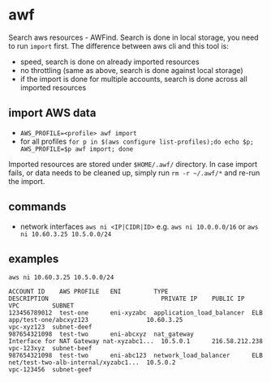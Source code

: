 # awf

Search aws resources - AWFind. Search is done in local storage, you need to run `import` first. The difference between
aws cli and this tool is:
- speed, search is done on already imported resources
- no throttling (same as above, search is done against local storage)
- if the import is done for multiple accounts, search is done across all imported resources

## import AWS data

- `AWS_PROFILE=<profile> awf import`
- for all profiles `for p in $(aws configure list-profiles);do echo $p; AWS_PROFILE=$p awf import; done`

Imported resources are stored under `$HOME/.awf/` directory. In case import fails, or data needs to be cleaned up,
simply run `rm -r ~/.awf/*` and re-run the import.

## commands

- network interfaces `aws ni <IP|CIDR|ID>` e.g. `aws ni 10.0.0.0/16` or `aws ni 10.60.3.25 10.5.0.0/24`

## examples

```
aws ni 10.60.3.25 10.5.0.0/24

ACCOUNT ID    AWS PROFILE   ENI         TYPE                       DESCRIPTION                               PRIVATE IP    PUBLIC IP      VPC         SUBNET
123456789012  test-one      eni-xyzabc  application_load_balancer  ELB app/test-one/abcxyz123                10.60.3.25                   vpc-xyz123  subnet-deef
987654321098  test-two      eni-abcxyz  nat_gateway                Interface for NAT Gateway nat-xyzabc1...  10.5.0.1      216.58.212.238 vpc-123xyz  subnet-beef
987654321098  test-two      eni-abc123  network_load_balancer      ELB net/test-two-alb-internal/xyzabc1...  10.5.0.2                     vpc-123456  subnet-geef
```


